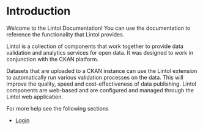 # Introduction

Welcome to the Lintol Documentation! You can use the documentation to reference the functionality that Lintol provides.

Lintol is a collection of components that work together to provide data validation and analytics services for open data. It was designed to work in conjunction with the CKAN platform.

Datasets that are uploaded to a CKAN instance can use the Lintol extension to automatically run various validation processes on the data. This will improve the quality, speed and cost-effectiveness of data publishing. Lintol components are web-based and are configured and managed through the Lintol web application.

For more help see the following sections
- [Login](https://lintol.github.io/Lintol-Documentation/Login)
